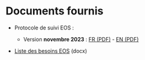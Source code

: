 # Documents fournis

- Protocole de suivi EOS :
  - Version **novembre 2023** : [FR (PDF)](projects/eos/doc/Protocole_Suivi_EOS_2024.pdf) - [EN (PDF)](projects/eos/doc/EOS_sampling_protocol_2024.pdf)

- [Liste des besoins EOS](projects/eos/doc/Liste_besoin_EOS.docx) (docx)
